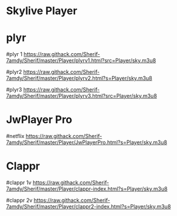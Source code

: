 # Skylive Player

# plyr 

#plyr 1
https://raw.githack.com/Sherif-7amdy/Sherif/master/Player/plyrv1.html?src=Player/sky.m3u8

#plyr2
https://raw.githack.com/Sherif-7amdy/Sherif/master/Player/plyrv2.html?s=Player/sky.m3u8

#plyr3
https://raw.githack.com/Sherif-7amdy/Sherif/master/Player/plyrv3.html?src=Player/sky.m3u8

# JwPlayer Pro 

#netflix
https://raw.githack.com/Sherif-7amdy/Sherif/master/Player/JwPlayerPro.html?s=Player/sky.m3u8

# Clappr

#clappr 1v
https://raw.githack.com/Sherif-7amdy/Sherif/master/Player/clappr-index.html?s=Player/sky.m3u8

#clappr 2v
https://raw.githack.com/Sherif-7amdy/Sherif/master/Player/clappr2-index.html?s=Player/sky.m3u8


